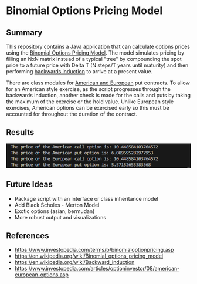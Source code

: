 # Binomial Options Pricing Model

## Summary

This repository contains a Java application that can calculate options prices using the [Binomial Options Pricing Model](https://en.wikipedia.org/wiki/Binomial_options_pricing_model). The model simulates pricing by filling an NxN matrix instead of a typical "tree" by compounding the spot price to a future price with Delta T (N steps/T years until maturity) and then performing [backwards induction](https://en.wikipedia.org/wiki/Backward_induction) to arrive at a present value.

There are class modules for [American and European](https://www.investopedia.com/articles/optioninvestor/08/american-european-options.asp) put contracts. To allow for an American style exercise, as the script progresses through the backwards induction, another check is made for the calls and puts by taking the maximum of the exercise or the hold value. Unlike European style exercises, American options can be exercised early so this must be accounted for throughout the duration of the contract.

## Results
![alt text](https://github.com/amason445/binomial_options_pricing_model/blob/main/Screenshot%202024-09-03%20200335.png)

## Future Ideas
- Package script with an interface or class inheritance model
- Add Black Scholes - Merton Model
- Exotic options (asian, bermudan)
- More robust output and visualizations

## References
- https://www.investopedia.com/terms/b/binomialoptionpricing.asp
- https://en.wikipedia.org/wiki/Binomial_options_pricing_model
- https://en.wikipedia.org/wiki/Backward_induction
- https://www.investopedia.com/articles/optioninvestor/08/american-european-options.asp
 
